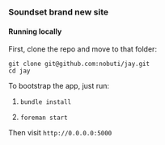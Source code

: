 ### Soundset brand new site

#### Running locally

First, clone the repo and move to that folder:

```
git clone git@github.com:nobuti/jay.git
cd jay
```

To bootstrap the app, just run:

1. `bundle install`

2. `foreman start`

Then visit `http://0.0.0.0:5000`